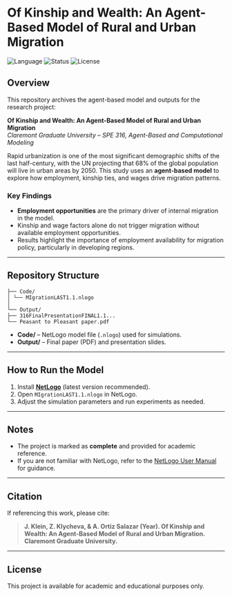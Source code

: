 # **Of Kinship and Wealth: An Agent-Based Model of Rural and Urban Migration**  

![Language](https://img.shields.io/badge/language-NetLogo-blue.svg)
![Status](https://img.shields.io/badge/status-complete-blue.svg)
![License](https://img.shields.io/badge/license-academic-green.svg)


## **Overview**  
This repository archives the agent-based model and outputs for the research project:  

**Of Kinship and Wealth: An Agent-Based Model of Rural and Urban Migration**  
*Claremont Graduate University – SPE 316, Agent-Based and Computational Modeling*  

Rapid urbanization is one of the most significant demographic shifts of the last half-century, with the UN projecting that 68% of the global population will live in urban areas by 2050. This study uses an **agent-based model** to explore how employment, kinship ties, and wages drive migration patterns.  

### **Key Findings**  
- **Employment opportunities** are the primary driver of internal migration in the model.  
- Kinship and wage factors alone do not trigger migration without available employment opportunities.  
- Results highlight the importance of employment availability for migration policy, particularly in developing regions.  

---

## **Repository Structure**  

```
├── Code/
│ └── MIgrationLAST1.1.nlogo
│
└── Output/
├── 316FinalPresentationFINAL1.1...
└── Peasant to Pleasant paper.pdf
```

- **Code/** – NetLogo model file (`.nlogo`) used for simulations.  
- **Output/** – Final paper (PDF) and presentation slides.  

---

## **How to Run the Model**  
1. Install [**NetLogo**](https://ccl.northwestern.edu/netlogo/) (latest version recommended).  
2. Open `MIgrationLAST1.1.nlogo` in NetLogo.  
3. Adjust the simulation parameters and run experiments as needed.  

---

## **Notes**  
- The project is marked as **complete** and provided for academic reference.  
- If you are not familiar with NetLogo, refer to the [NetLogo User Manual](https://ccl.northwestern.edu/netlogo/docs/) for guidance.  

---

## **Citation**  
If referencing this work, please cite:  

> **J. Klein, Z. Klycheva, & A. Ortiz Salazar (Year). Of Kinship and Wealth: An Agent-Based Model of Rural and Urban Migration. Claremont Graduate University.**  

---

## **License**  
This project is available for academic and educational purposes only.  





